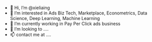 - 👋 Hi, I’m @xieliaing
- 👀 I’m interested in Ads Biz Tech, Marketplace, Econometrics, Data Science, Deep Learning, Machine Learning
- 🌱 I’m currently working in Pay Per Click ads business
- 💞️ I’m looking to ....
- 📫 contact me at ....

<!---
xieliaing/xieliaing is a ✨ special ✨ repository because its `README.md` (this file) appears on your GitHub profile.
You can click the Preview link to take a look at your changes.
--->
